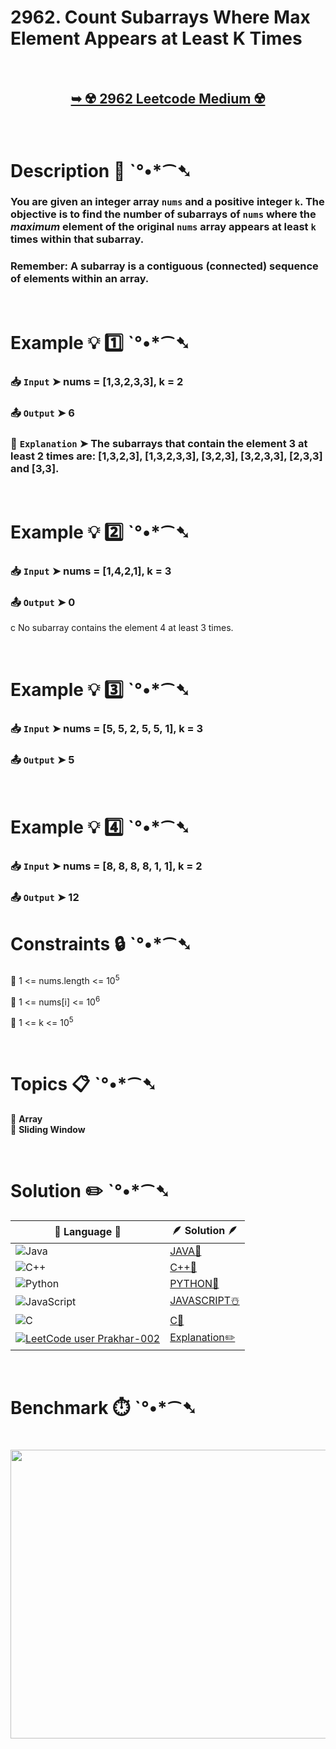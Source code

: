 # 2962. Count Subarrays Where Max Element Appears at Least K Times

</br>

<h2 align="center"> 

<a href="https://leetcode.com/problems/count-subarrays-where-max-element-appears-at-least-k-times/description/?envType=daily-question&envId=2025-04-29"><strong>➥ ☢️ 2962 Leetcode Medium ☢️ </strong></a>
</h2>

</br>

# Description 📜 ˋ°•*⁀➷

### You are given an integer array `nums` and a positive integer `k`.  The objective is to find the number of subarrays of `nums` where the *maximum* element of the original `nums` array appears at least `k` times within that subarray.

### Remember: A subarray is a contiguous (connected) sequence of elements within an array.

</br>

# Example 💡 1️⃣ ˋ°•*⁀➷

  ### 📥 `Input`  ➤ nums = [1,3,2,3,3], k = 2

  ### 📤 `Output`  ➤ 6

  ### 🔦 `Explanation`  ➤ The subarrays that contain the element 3 at least 2 times are: [1,3,2,3], [1,3,2,3,3], [3,2,3], [3,2,3,3], [2,3,3] and [3,3].

</br>

# Example 💡 2️⃣ ˋ°•*⁀➷

  ### 📥 `Input` ➤ nums = [1,4,2,1], k = 3

  ### 📤 `Output`  ➤ 0

  c No subarray contains the element 4 at least 3 times.

</br>

# Example 💡 3️⃣ ˋ°•*⁀➷

  ### 📥 `Input` ➤ nums = [5, 5, 2, 5, 5, 1], k = 3

  ### 📤 `Output`  ➤ 5

</br>

# Example 💡 4️⃣ ˋ°•*⁀➷

  ### 📥 `Input`  ➤ nums = [8, 8, 8, 8, 1, 1], k = 2
  
  ### 📤 `Output`  ➤ 12


# Constraints 🔒 ˋ°•*⁀➷

🔹 1 <= nums.length <= 10<sup>5</sup> </br>

🔹 1 <= nums[i] <= 10<sup>6</sup> </br>

🔹 1 <= k <= 10<sup>5</sup> </br>

</br>

# Topics 📋 ˋ°•*⁀➷

🔸 **Array**  </br>
🔸 **Sliding Window**  </br>

</br>

# Solution ✏️ ˋ°•*⁀➷

| 📒 Language 📒  | 🪶 Solution 🪶 |
| ------------- | ------------- |
|  ![Java](https://img.shields.io/badge/java-%23ED8B00.svg?style=for-the-badge&logo=openjdk&logoColor=white)  | [JAVA🍁]() |
|  ![C++](https://img.shields.io/badge/c++-%2300599C.svg?style=for-the-badge&logo=c%2B%2B&logoColor=white)  | [C++🎲]()  |
|  ![Python](https://img.shields.io/badge/python-3670A0?style=for-the-badge&logo=python&logoColor=ffdd54)    | [PYTHON🍰]() |
| ![JavaScript](https://img.shields.io/badge/javascript-%23323330.svg?style=for-the-badge&logo=javascript&logoColor=%23F7DF1E)   | [JAVASCRIPT☃️]() |
|   ![C](https://img.shields.io/badge/c-%2300599C.svg?style=for-the-badge&logo=c&logoColor=white)   | [C💖]()  |
| [![LeetCode user Prakhar-002](https://img.shields.io/badge/dynamic/json?style=for-the-badge&labelColor=black&color=%23ffa116&label=Solved&query=solvedOverTotal&url=https%3A%2F%2Fleetcode-badge.vercel.app%2Fapi%2Fusers%2FPrakhar-002&logo=leetcode&logoColor=yellow)](https://leetcode.com/Prakhar-002/)  | [Explanation✏️]() |

</br>

# Benchmark ⏱️ ˋ°•*⁀➷

<h1  align="center" >

<img src ="" width = "700px" height="462px" />

</h1>
